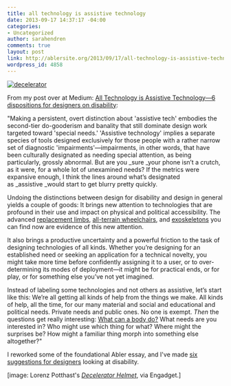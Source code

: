 ```yaml
---
title: all technology is assistive technology
date: 2013-09-17 14:37:17 -04:00
categories:
- Uncategorized
author: sarahendren
comments: true
layout: post
link: http://ablersite.org/2013/09/17/all-technology-is-assistive-technology/
wordpress_id: 4858
---
```


[![decelerator](http://ablersite.files.wordpress.com/2013/09/decelerator.jpg)](http://ablersite.files.wordpress.com/2013/09/decelerator.jpg)

From my post over at Medium: [All Technology is Assistive Technology—6 dispositions for designers on disability](https://medium.com/p/a8b9a581eb62):

"Making a persistent, overt distinction about 'assistive tech' embodies the second-tier do-gooderism and banality that still dominate design work targeted toward 'special needs.' 'Assistive technology' implies a separate species of tools designed exclusively for those people with a rather narrow set of diagnostic 'impairments'—impairments, in other words, that have been culturally designated as needing special attention, as being particularly, grossly abnormal. But are you _sure _your phone isn’t a crutch, as it were, for a whole lot of unexamined needs? If the metrics were expansive enough, I think the lines around what’s designated as _assistive _would start to get blurry pretty quickly.

Undoing the distinctions between design for disability and design in general yields a couple of goods: It brings new attention to technologies that are profound in their use and impact on physical and political accessibility. The advanced [replacement limbs](http://www.dekaresearch.com/deka_arm.shtml), [all-terrain wheelchairs](http://www.actiontrackchair.com/), and [exoskeletons](http://eksobionics.com/) you can find now are evidence of this new attention.

It also brings a productive uncertainty and a powerful friction to the task of designing technologies of all kinds. Whether you’re designing for an established need or seeking an application for a technical novelty, you might take more time before confidently assigning it to a user, or to over-determining its modes of deployment—it might be for practical ends, or for play, or for something else you’ve not yet imagined.

Instead of labeling some technologies and not others as assistive, let’s start like this: We’re all getting all kinds of help from the things we make. All kinds of help, all the time, for our many material and social and educational and political needs. Private needs and public ones. No one is exempt. _Then_ the questions get really interesting: [What can a body do?](http://www.amazon.com/Expressionism-Philosophy-Spinoza-Gilles-Deleuze/dp/0942299515/ref=sr_1_1?ie=UTF8&qid=1379350401&sr=8-1&keywords=expressionism+in+philosophy) What needs are you interested in? Who might use which thing for what? Where might the surprises be? How might a familiar thing morph into something else altogether?"

I reworked some of the foundational Abler essay, and I've made [six suggestions for designers](https://medium.com/p/a8b9a581eb62) looking at disability.

[image: Lorenz Potthast's _[Decelerator Helmet](http://www.engadget.com/2012/11/16/lorenz-potthasts-decelerator-helmet-gives-you-slow-motion-visio/)_, via Engadget.]

